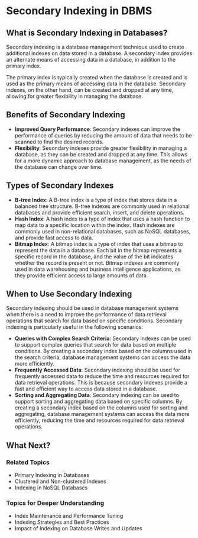# Secondary Indexing in DBMS

## What is Secondary Indexing in Databases?
Secondary indexing is a database management technique used to create additional indexes on data stored in a database. A secondary index provides an alternate means of accessing data in a database, in addition to the primary index.

The primary index is typically created when the database is created and is used as the primary means of accessing data in the database. Secondary indexes, on the other hand, can be created and dropped at any time, allowing for greater flexibility in managing the database.

## Benefits of Secondary Indexing
- **Improved Query Performance**: Secondary indexes can improve the performance of queries by reducing the amount of data that needs to be scanned to find the desired records.
- **Flexibility**: Secondary indexes provide greater flexibility in managing a database, as they can be created and dropped at any time. This allows for a more dynamic approach to database management, as the needs of the database can change over time.

## Types of Secondary Indexes
- **B-tree Index**: A B-tree index is a type of index that stores data in a balanced tree structure. B-tree indexes are commonly used in relational databases and provide efficient search, insert, and delete operations.
- **Hash Index**: A hash index is a type of index that uses a hash function to map data to a specific location within the index. Hash indexes are commonly used in non-relational databases, such as NoSQL databases, and provide fast access to data.
- **Bitmap Index**: A bitmap index is a type of index that uses a bitmap to represent the data in a database. Each bit in the bitmap represents a specific record in the database, and the value of the bit indicates whether the record is present or not. Bitmap indexes are commonly used in data warehousing and business intelligence applications, as they provide efficient access to large amounts of data.

## When to Use Secondary Indexing
Secondary indexing should be used in database management systems when there is a need to improve the performance of data retrieval operations that search for data based on specific conditions. Secondary indexing is particularly useful in the following scenarios:

- **Queries with Complex Search Criteria**: Secondary indexes can be used to support complex queries that search for data based on multiple conditions. By creating a secondary index based on the columns used in the search criteria, database management systems can access the data more efficiently.
- **Frequently Accessed Data**: Secondary indexing should be used for frequently accessed data to reduce the time and resources required for data retrieval operations. This is because secondary indexes provide a fast and efficient way to access data stored in a database.
- **Sorting and Aggregating Data**: Secondary indexing can be used to support sorting and aggregating data based on specific columns. By creating a secondary index based on the columns used for sorting and aggregating, database management systems can access the data more efficiently, reducing the time and resources required for data retrieval operations.

## What Next?
### Related Topics
- Primary Indexing in Databases
- Clustered and Non-clustered Indexes
- Indexing in NoSQL Databases

### Topics for Deeper Understanding
- Index Maintenance and Performance Tuning
- Indexing Strategies and Best Practices
- Impact of Indexing on Database Writes and Updates
